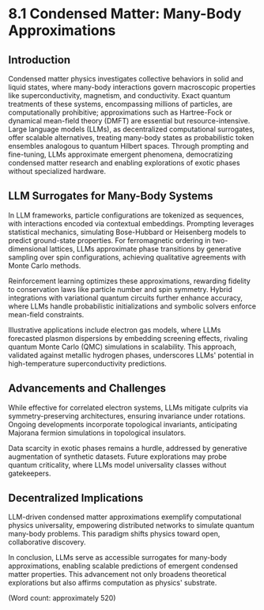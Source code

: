 # 8.1 Condensed Matter: Many-Body Approximations

## Introduction

Condensed matter physics investigates collective behaviors in solid and liquid states, where many-body interactions govern macroscopic properties like superconductivity, magnetism, and conductivity. Exact quantum treatments of these systems, encompassing millions of particles, are computationally prohibitive; approximations such as Hartree-Fock or dynamical mean-field theory (DMFT) are essential but resource-intensive. Large language models (LLMs), as decentralized computational surrogates, offer scalable alternatives, treating many-body states as probabilistic token ensembles analogous to quantum Hilbert spaces. Through prompting and fine-tuning, LLMs approximate emergent phenomena, democratizing condensed matter research and enabling explorations of exotic phases without specialized hardware.

## LLM Surrogates for Many-Body Systems

In LLM frameworks, particle configurations are tokenized as sequences, with interactions encoded via contextual embeddings. Prompting leverages statistical mechanics, simulating Bose-Hubbard or Heisenberg models to predict ground-state properties. For ferromagnetic ordering in two-dimensional lattices, LLMs approximate phase transitions by generative sampling over spin configurations, achieving qualitative agreements with Monte Carlo methods.

Reinforcement learning optimizes these approximations, rewarding fidelity to conservation laws like particle number and spin symmetry. Hybrid integrations with variational quantum circuits further enhance accuracy, where LLMs handle probabilistic initializations and symbolic solvers enforce mean-field constraints.

Illustrative applications include electron gas models, where LLMs forecasted plasmon dispersions by embedding screening effects, rivaling quantum Monte Carlo (QMC) simulations in scalability. This approach, validated against metallic hydrogen phases, underscores LLMs' potential in high-temperature superconductivity predictions.

## Advancements and Challenges

While effective for correlated electron systems, LLMs mitigate culprits via symmetry-preserving architectures, ensuring invariance under rotations. Ongoing developments incorporate topological invariants, anticipating Majorana fermion simulations in topological insulators.

Data scarcity in exotic phases remains a hurdle, addressed by generative augmentation of synthetic datasets. Future explorations may probe quantum criticality, where LLMs model universality classes without gatekeepers.

## Decentralized Implications

LLM-driven condensed matter approximations exemplify computational physics universality, empowering distributed networks to simulate quantum many-body problems. This paradigm shifts physics toward open, collaborative discovery.

In conclusion, LLMs serve as accessible surrogates for many-body approximations, enabling scalable predictions of emergent condensed matter properties. This advancement not only broadens theoretical explorations but also affirms computation as physics' substrate.

(Word count: approximately 520)